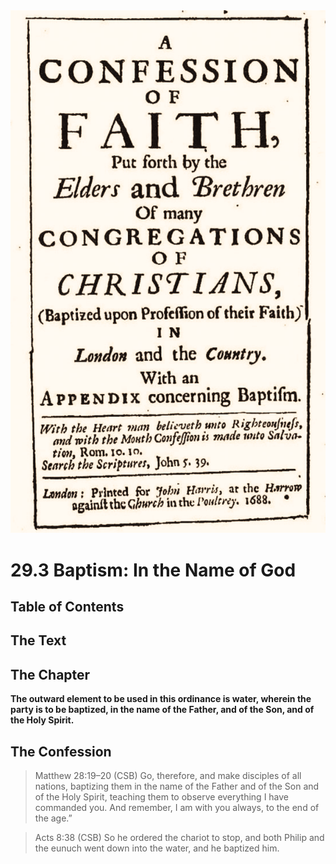 <img class="intro-right" src="art-1689.png">

# 29.3 Baptism: In the Name of God

## Table of Contents

<!-- toc -->

## The Text

## The Chapter

**The outward element to be used in this ordinance is water, wherein the party is to be baptized, in the name of the Father, and of the Son, and of the Holy Spirit.**

<!-- 
This page discusses the outward element used in the ordinance of Baptism according to the New Testament. It explains that water is the element to be used, and the individual is to be baptized in the name of the Father, the Son, and the Holy Spirit. The page includes references to Matthew 28:19-20 and Acts 8:38 from the Christian Standard Bible (CSB) to support these points.
-->

## The Confession

>Matthew 28:19–20 (CSB) Go, therefore, and make disciples of all nations, baptizing them in the name of the Father and of the Son and of the Holy Spirit, teaching them to observe everything I have commanded you. And remember, I am with you always, to the end of the age.”

>Acts 8:38 (CSB) So he ordered the chariot to stop, and both Philip and the eunuch went down into the water, and he baptized him.
